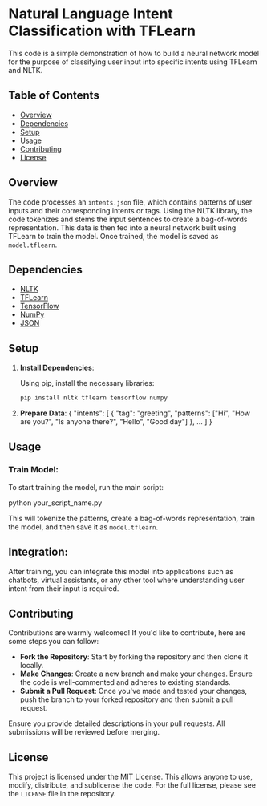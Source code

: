 # Natural Language Intent Classification with TFLearn

This code is a simple demonstration of how to build a neural network model for the purpose of classifying user input into specific intents using TFLearn and NLTK.

## Table of Contents

- [Overview](#overview)
- [Dependencies](#dependencies)
- [Setup](#setup)
- [Usage](#usage)
- [Contributing](#contributing)
- [License](#license)

## Overview

The code processes an `intents.json` file, which contains patterns of user inputs and their corresponding intents or tags. Using the NLTK library, the code tokenizes and stems the input sentences to create a bag-of-words representation. This data is then fed into a neural network built using TFLearn to train the model. Once trained, the model is saved as `model.tflearn`.

## Dependencies

- [NLTK](https://www.nltk.org/)
- [TFLearn](http://tflearn.org/)
- [TensorFlow](https://www.tensorflow.org/)
- [NumPy](https://numpy.org/)
- [JSON](https://docs.python.org/3/library/json.html)

## Setup

1. **Install Dependencies**:

   Using pip, install the necessary libraries:
   ```bash
   pip install nltk tflearn tensorflow numpy

2. **Prepare Data**:
{
    "intents": [
        {
            "tag": "greeting",
            "patterns": ["Hi", "How are you?", "Is anyone there?", "Hello", "Good day"]
        },
        ...
    ]
}


## Usage

### Train Model:

To start training the model, run the main script:

python your_script_name.py


This will tokenize the patterns, create a bag-of-words representation, train the model, and then save it as `model.tflearn`.

## Integration:
After training, you can integrate this model into applications such as chatbots, virtual assistants, or any other tool where understanding user intent from their input is required.

## Contributing
Contributions are warmly welcomed! If you'd like to contribute, here are some steps you can follow:

- **Fork the Repository**: Start by forking the repository and then clone it locally.
- **Make Changes**: Create a new branch and make your changes. Ensure the code is well-commented and adheres to existing standards.
- **Submit a Pull Request**: Once you've made and tested your changes, push the branch to your forked repository and then submit a pull request.

Ensure you provide detailed descriptions in your pull requests. All submissions will be reviewed before merging.

## License
This project is licensed under the MIT License. This allows anyone to use, modify, distribute, and sublicense the code. For the full license, please see the `LICENSE` file in the repository.
